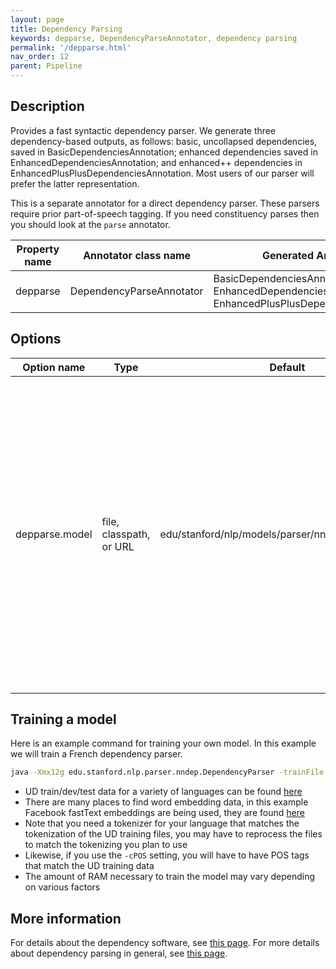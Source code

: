 ```yaml
---
layout: page
title: Dependency Parsing
keywords: depparse, DependencyParseAnnotator, dependency parsing
permalink: '/depparse.html'
nav_order: 12
parent: Pipeline
---
```


## Description

Provides a fast syntactic dependency parser. We generate three dependency-based outputs, as follows: basic, uncollapsed dependencies, saved in BasicDependenciesAnnotation; enhanced dependencies saved in EnhancedDependenciesAnnotation; and enhanced++ dependencies in EnhancedPlusPlusDependenciesAnnotation. Most users of our parser will prefer the latter representation.

This is a separate annotator for a direct dependency parser. These
parsers require prior part-of-speech tagging. If you need constituency
parses then you should look at the `parse` annotator.

| Property name | Annotator class name | Generated Annotation |
| --- | --- | --- |
| depparse | DependencyParseAnnotator | BasicDependenciesAnnotation, EnhancedDependenciesAnnotation, EnhancedPlusPlusDependenciesAnnotation |

## Options

| Option name | Type | Default | Description |
| --- | --- | --- | --- |
| depparse.model | file, classpath, or URL | edu/stanford/nlp/models/parser/nndep/english\_UD.gz | Dependency parsing model to use. There is no need to explicitly set this option, unless you want to use a different parsing model than the default. By default, this is set to the UD parsing model included in the stanford-corenlp-models JAR file. |


## Training a model

Here is an example command for training your own model.  In this example we will train a French dependency parser.

```bash
java -Xmx12g edu.stanford.nlp.parser.nndep.DependencyParser -trainFile fr-ud-train.conllu -devFile fr-ud-dev.conllu -model new-french-UD-model.txt.gz -embedFile wiki.fr.vec -embeddingSize 300 -tlp edu.stanford.nlp.trees.international.french.FrenchTreebankLanguagePack -cPOS
```

* UD train/dev/test data for a variety of languages can be found [here](http://universaldependencies.org/)
* There are many places to find word embedding data, in this example Facebook fastText embeddings are being used, they are found [here](https://github.com/facebookresearch/fastText/blob/master/pretrained-vectors.md)
* Note that you need a tokenizer for your language that matches the tokenization of the UD training files, you may have to reprocess the files to match the tokenizing you plan to use
* Likewise, if you use the `-cPOS` setting, you will have to have POS tags that match the UD training data
* The amount of RAM necessary to train the model may vary depending on various factors

## More information 

For details about the dependency software, see [this page](http://nlp.stanford.edu/software/nndep.html). For more details about dependency parsing in general, see [this page](http://nlp.stanford.edu/software/stanford-dependencies.html).
